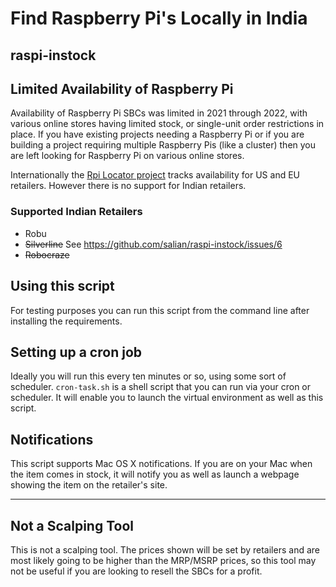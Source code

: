 # Find Raspberry Pi's Locally in India
## raspi-instock

## Limited Availability of Raspberry Pi

Availability of Raspberry Pi SBCs was limited in 2021 through 2022, with various online stores having limited stock, or single-unit order restrictions in place. If you have existing projects needing a Raspberry Pi or if you are building a project requiring multiple Raspberry Pis (like a cluster) then you are left looking for Raspberry Pi on various online stores. 

Internationally the [Rpi Locator project](https://rpilocator.com/) tracks availability for US and EU retailers. However there is no support for Indian retailers.

### Supported Indian Retailers

- Robu
- <s>Silverline</s> See https://github.com/salian/raspi-instock/issues/6
- <s>Robocraze</s>

## Using this script

For testing purposes you can run this script from the command line after installing the requirements.

## Setting up a cron job

Ideally you will run this every ten minutes or so, using some sort of scheduler. `cron-task.sh` is a shell script that you can run via your cron or scheduler. It will enable you to launch the virtual environment as well as this script.

## Notifications

This script supports Mac OS X notifications. If you are on your Mac when the item comes in stock, it will notify you as well as launch a webpage showing the item on the retailer's site.

---

## Not a Scalping Tool

This is not a scalping tool. The prices shown will be set by retailers and are most likely going to be higher than the MRP/MSRP prices, so this tool may not be useful if you are looking to resell the SBCs for a profit.
